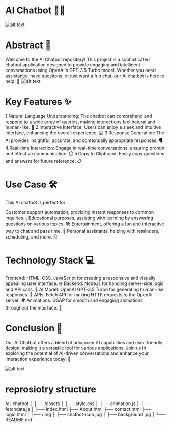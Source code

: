 # AI Chatbot 🤖💬
![alt text](https://s3.amazonaws.com/media-p.slid.es/uploads/borismatosmorillo/images/126981/daftpunktocat-thomas.gif)

# Abstract 🌟
Welcome to the AI Chatbot repository! This project is a sophisticated chatbot application designed to provide engaging and intelligent conversations
using OpenAI's GPT-3.5 Turbo model. Whether you need assistance, have questions, or just want a fun chat, our AI chatbot is here to help! 🚀
![alt text](https://raw.githubusercontent.com/Giphy/GiphyAPI/master/api_giphy_header.gif)

# Key Features ✨
1.Natural Language Understanding: The chatbot can comprehend and respond to a wide array of queries, making interactions feel natural and human-like. 🧠
2.Interactive Interface: Users can enjoy a sleek and intuitive interface, enhancing the overall experience. 💻
3.Response Generation: The AI provides insightful, accurate, and contextually appropriate responses. 🗣️
4.Real-time Interaction: Engage in real-time conversations, ensuring prompt and effective communication. ⏱️
5.Copy to Clipboard: Easily copy questions and answers for future reference. 📋

# Use Case 🛠️
This AI chatbot is perfect for:

Customer support automation, providing instant responses to common inquiries. 📞
Educational purposes, assisting with learning by answering questions on various topics. 📚
Entertainment, offering a fun and interactive way to chat and pass time. 🎉
Personal assistants, helping with reminders, scheduling, and more. 🗓️

# Technology Stack 💻
Frontend: HTML, CSS, JavaScript for creating a responsive and visually appealing user interface. 🌐
Backend: Node.js for handling server-side logic and API calls. 🔧
AI Model: OpenAI GPT-3.5 Turbo for generating human-like responses. 🤖
APIs: Fetch API for making HTTP requests to the OpenAI server. 🌍
Animations: GSAP for smooth and engaging animations throughout the interface. 🎨

# Conclusion 🎯
Our AI Chatbot offers a blend of advanced AI capabilities and user-friendly design, making it a versatile tool for various applications.
Join us in exploring the potential of AI-driven conversations and enhance your interaction experience today! 🌈

![alt text](https://th.bing.com/th/id/OIP.YF1okuX6fDVCBQ-Nt9K07wHaHa?pid=ImgDet&w=176&h=176&c=7&dpr=1.5)


# reprosiotry structure
/ai-chatbot
│
├── /assets
│   ├── style.css
│   ├── animation.js
│   ├── fetchdata.js
│
├── index.html
├── About.html
├── contact.html
├── login.html
│
├── /img
│   ├── chatbot-icon.jpg
│   ├── background.jpg
│
└── README.md
